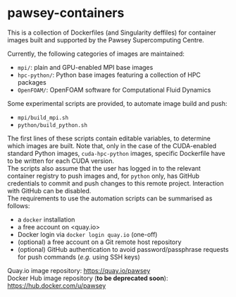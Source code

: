 # pawsey-containers

This is a collection of Dockerfiles (and Singularity deffiles) for container images built and supported by the Pawsey Supercomputing Centre.  

Currently, the following categories of images are maintained:
* `mpi/`: plain and GPU-enabled MPI base images
* `hpc-python/`: Python base images featuring a collection of HPC packages
* `OpenFOAM/`: OpenFOAM software for Computational Fluid Dynamics

Some experimental scripts are provided, to automate image build and push:
* `mpi/build_mpi.sh`
* `python/build_python.sh`

The first lines of these scripts contain editable variables, to determine which images are built.  Note that, only in the case of the CUDA-enabled standard Python images, `cuda-hpc-python` images, specific Dockerfile have to be written for each CUDA version.  
The scripts also assume that the user has logged in to the relevant container registry to push images and, for `python` only, has GitHub credentials to commit and push changes to this remote project.  Interaction with GitHub can be disabled.  
The requirements to use the automation scripts can be summarised as follows:
* a `docker` installation
* a free account on <quay.io>
* Docker login via `docker login quay.io` (one-off)
* (optional) a free account on a Git remote host repository
* (optional) GitHub authentication to avoid password/passphrase requests for push commands (*e.g.* using SSH keys)


Quay.io image repository: https://quay.io/pawsey  
Docker Hub image repository (**to be deprecated soon**): https://hub.docker.com/u/pawsey  
